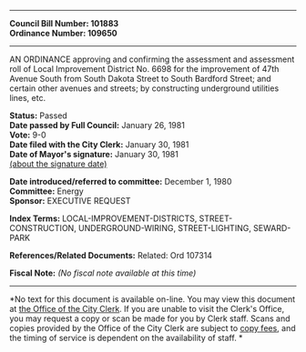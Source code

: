 * * * * *  
  
**Council Bill Number: [](#h0)[](#h2)101883**   
**Ordinance Number: 109650**  
  
* * * * *  
  
AN ORDINANCE approving and confirming the assessment and assessment roll of Local Improvement District No. 6698 for the improvement of 47th Avenue South from South Dakota Street to South Bardford Street; and certain other avenues and streets; by constructing underground utilities lines, etc.  
  
**Status:** Passed   
**Date passed by Full Council:** January 26, 1981   
**Vote:** 9-0   
**Date filed with the City Clerk:** January 30, 1981   
**Date of Mayor's signature:** January 30, 1981   
[(about the signature date)](/~public/approvaldate.htm)   
  
  
**Date introduced/referred to committee:** December 1, 1980   
**Committee:** Energy   
**Sponsor:** EXECUTIVE REQUEST   
  
**Index Terms:** LOCAL-IMPROVEMENT-DISTRICTS, STREET-CONSTRUCTION, UNDERGROUND-WIRING, STREET-LIGHTING, SEWARD-PARK  
  
**References/Related Documents:** Related: Ord 107314  
  
**Fiscal Note:** *(No fiscal note available at this time)*  
  
* * * * *  
  
*No text for this document is available on-line. You may view this document at [the Office of the City Clerk](http://www.seattle.gov/leg/clerk/contactUs.htm). If you are unable to visit the Clerk's Office, you may request a copy or scan be made for you by Clerk staff. Scans and copies provided by the Office of the City Clerk are subject to [copy fees](http://clerk.seattle.gov/~public/clerkfees.htm), and the timing of service is dependent on the availability of staff. *  
  
  
